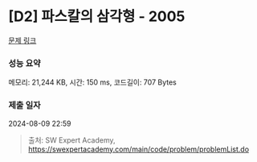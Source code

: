 # [D2] 파스칼의 삼각형 - 2005 

[문제 링크](https://swexpertacademy.com/main/code/problem/problemDetail.do?contestProbId=AV5P0-h6Ak4DFAUq) 

### 성능 요약

메모리: 21,244 KB, 시간: 150 ms, 코드길이: 707 Bytes

### 제출 일자

2024-08-09 22:59



> 출처: SW Expert Academy, https://swexpertacademy.com/main/code/problem/problemList.do